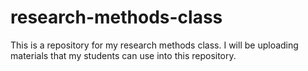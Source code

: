 # research-methods-class
This is a repository for my research methods class. 
I will be uploading materials that my students can use 
into this repository. 

